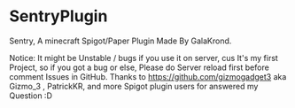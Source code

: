 # SentryPlugin

Sentry, A minecraft Spigot/Paper Plugin Made By GalaKrond.

Notice: It might be Unstable / bugs if you use it on server, cus It's my first Project, 
so if you got a bug or else, Please do Server reload first before comment Issues in GitHub.
Thanks to https://github.com/gizmogadget3 aka Gizmo_3 , PatrickKR, and more Spigot plugin users for answered my Question :D
